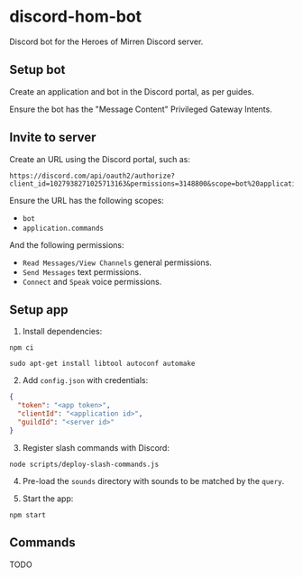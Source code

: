 # discord-hom-bot

Discord bot for the Heroes of Mirren Discord server.


## Setup bot

Create an application and bot in the Discord portal, as per guides.

Ensure the bot has the "Message Content" Privileged Gateway Intents.


## Invite to server

Create an URL using the Discord portal, such as:

```
https://discord.com/api/oauth2/authorize?client_id=1027938271025713163&permissions=3148800&scope=bot%20applications.commands
```

Ensure the URL has the following scopes:

* `bot`
* `application.commands`

And the following permissions:

* `Read Messages/View Channels` general permissions.
* `Send Messages` text permissions.
* `Connect` and `Speak` voice permissions.


## Setup app

1. Install dependencies:

```
npm ci
```

```
sudo apt-get install libtool autoconf automake
```

2. Add `config.json` with credentials:

```json
{
  "token": "<app token>",
  "clientId": "<application id>",
  "guildId": "<server id>"
}
```

3. Register slash commands with Discord:

```
node scripts/deploy-slash-commands.js
```

4. Pre-load the `sounds` directory with sounds to be matched by the `query`.

5. Start the app:

```
npm start
```


## Commands

TODO
